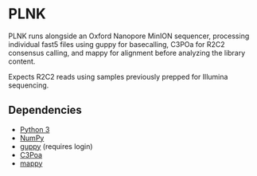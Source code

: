 # PLNK
PLNK runs alongside an Oxford Nanopore MinION sequencer, processing individual fast5 files using guppy for basecalling, C3POa for R2C2 consensus calling, and mappy for alignment before analyzing the library content.

Expects R2C2 reads using samples previously prepped for Illumina sequencing. 

## Dependencies

- [Python 3](https://www.python.org/downloads/)
- [NumPy](https://pypi.org/project/numpy/)
- [guppy](https://community.nanoporetech.com/downloads) (requires login)
- [C3Poa](https://github.com/rvolden/C3POa)
- [mappy](https://pypi.org/project/mappy/)
